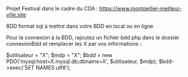 Projet Festival dans le cadre du CDA : https://www.montpellier-meilleur-ville.site

BDD format sql à mettre dans votre BDD en local ou en ligne

Pour la connexion à la BDD, rajoutez un fichier bdd.php dans le dossier connexionBdd et remplacer les X par vos informations :

$utilisateur = "X";
$mdp = "X";
$bdd = new PDO('mysql:host=X.mysql.db;dbname=X', $utilisateur, $mdp);
$bdd->exec('SET NAMES utf8');
